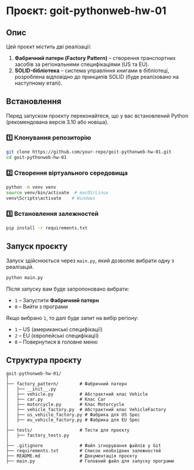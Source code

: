 # Проєкт: goit-pythonweb-hw-01

## Опис
Цей проєкт містить дві реалізації:
1. **Фабричний патерн (Factory Pattern)** – створення транспортних засобів за регіональними специфікаціями (US та EU).
2. **SOLID-бібліотека** – система управління книгами в бібліотеці, розроблена відповідно до принципів SOLID (буде реалізовано на наступному етапі).

## Встановлення
Перед запуском проєкту переконайтеся, що у вас встановлений Python (рекомендована версія 3.10 або новіша).

### 1️⃣ Клонування репозиторію
```sh
git clone https://github.com/your-repo/goit-pythonweb-hw-01.git
cd goit-pythonweb-hw-01
```

### 2️⃣ Створення віртуального середовища
```sh
python -m venv venv
source venv/bin/activate  # macOS/Linux
venv\Scripts\activate    # Windows
```

### 3️⃣ Встановлення залежностей
```sh
pip install -r requirements.txt
```

## Запуск проєкту
Запуск здійснюється через `main.py`, який дозволяє вибрати одну з реалізацій.
```sh
python main.py
```

Після запуску вам буде запропоновано вибрати:
- `1` – Запустити **Фабричний патерн**
- `0` – Вийти з програми

Якщо вибрано `1`, то далі буде запит на вибір регіону:
- `1` – US (американські специфікації)
- `2` – EU (європейські специфікації)
- `0` – Повернутися в головне меню

## Структура проєкту
```
goit-pythonweb-hw-01/
│
├── factory_pattern/        # Фабричний патерн
│   ├── __init__.py
│   ├── vehicle.py          # Абстрактний клас Vehicle
│   ├── car.py              # Клас Car
│   ├── motorcycle.py       # Клас Motorcycle
│   ├── vehicle_factory.py  # Абстрактний клас VehicleFactory
│   ├── us_vehicle_factory.py # Фабрика для US Spec
│   ├── eu_vehicle_factory.py # Фабрика для EU Spec
│
├── tests/                  # Тести для проєкту
│   ├── factory_tests.py
│
├── .gitignore              # Файл ігнорування файлів у Git
├── requirements.txt        # Список необхідних залежностей
├── README.md               # Документація проєкту
├── main.py                 # Головний файл для запуску програми